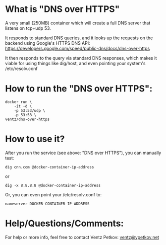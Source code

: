 # What is "DNS over HTTPS"

A very small (250MB) container which will create a full DNS server
that listens on tcp+udp 53.

It responds to standard DNS queries, and it looks up the requests on
the backend using Google's HTTPS DNS API:
https://developers.google.com/speed/public-dns/docs/dns-over-https

It then responds to the query via standard DNS responses, which makes it viable
for using things like dig/host, and even pointing your system's
/etc/resolv.conf

# How to run the "DNS over HTTPS":
```
docker run \
    -it -d \
    -p 53:53/udp \
    -p 53:53 \
ventz/dns-over-https
```

# How to use it?
After you run the service (see above: "DNS over HTTPS"), you can manually test:

```
dig cnn.com @docker-container-ip-address
```
or
```
dig -x 8.8.8.8 @docker-container-ip-address
```

Or, you can even point your /etc/resolv.conf to:
```
nameserver DOCKER-CONTAINER-IP-ADDRESS
```

# Help/Questions/Comments:
For help or more info, feel free to contact Ventz Petkov: ventz@vpetkov.net
